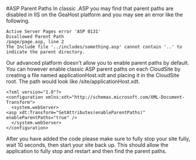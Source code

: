 #ASP Parent Paths
In classic .ASP you may find that parent paths are disabled in IIS on the GeaHost platform and you may see an error like the following.

    Active Server Pages error 'ASP 0131'
    Disallowed Parent Path
    /page/page.asp, line 2
    The Include file '../includes/something.asp' cannot contain '..' to indicate the parent directory.

Our advanced platform doesn't allow you to enable parent paths by default. You can however enable classic ASP parent paths on each CloudSite by creating a file named applicationHost.xdt and placing it in the CloudSite root. The path would look like /site/applicationHost.xdt.
    
    <?xml version="1.0"?>
    <configuration xmlns:xdt="http://schemas.microsoft.com/XML-Document-Transform">
      <system.webServer>
    <asp xdt:Transform="SetAttributes(enableParentPaths)" enableParentPaths="true" />
      </system.webServer>
    </configuration>
    
After you have added the code please make sure to fully stop your site fully, wait 10 seconds, then start your site back up. This should allow the application to fully stop and restart and then find the parent paths.
